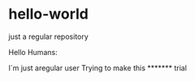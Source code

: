 # hello-world
just a regular repository

Hello Humans:

 I´m just aregular user
 Trying to make this ******* trial
 
